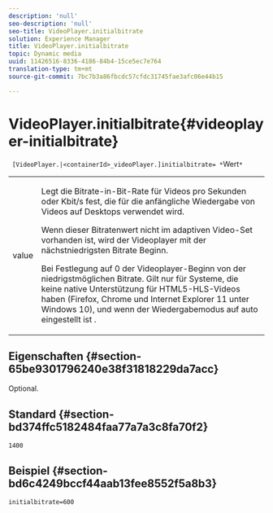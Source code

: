 ```yaml
---
description: 'null'
seo-description: 'null'
seo-title: VideoPlayer.initialbitrate
solution: Experience Manager
title: VideoPlayer.initialbitrate
topic: Dynamic media
uuid: 11426516-8336-4186-84b4-15ce5ec7e764
translation-type: tm+mt
source-git-commit: 7bc7b3a86fbcdc57cfdc31745fae3afc06e44b15

---
```



# VideoPlayer.initialbitrate{#videoplayer-initialbitrate}

` [VideoPlayer.|<containerId>_videoPlayer.]initialbitrate= *`Wert`*`

<table id="table_6B56976AEADA440A9A6BC9C4F65D4ADA"> 
 <tbody> 
  <tr> 
   <td colname="col1"> <p> <span class="codeph"> <span class="varname"> value </span></span> </p> </td> 
   <td colname="col2"> <p>Legt die Bitrate-in-Bit-Rate für Videos pro Sekunden oder Kbit/s fest, die für die anfängliche Wiedergabe von Videos auf Desktops verwendet wird. </p> <p>Wenn dieser Bitratenwert nicht im adaptiven Video-Set vorhanden ist, wird der Videoplayer mit der nächstniedrigsten Bitrate Beginn. </p> <p>Bei Festlegung auf <span class="codeph"> 0 </span> der Videoplayer-Beginn von der niedrigstmöglichen Bitrate. Gilt nur für Systeme, die keine native Unterstützung für HTML5-HLS-Videos haben (Firefox, Chrome und Internet Explorer 11 unter Windows 10), und wenn der Wiedergabemodus auf <span class="codeph"> auto eingestellt ist </span>. </p> </td> 
  </tr> 
 </tbody> 
</table>

## Eigenschaften {#section-65be9301796240e38f31818229da7acc}

Optional.

## Standard {#section-bd374ffc5182484faa77a7a3c8fa70f2}

`1400`

## Beispiel {#section-bd6c4249bccf44aab13fee8552f5a8b3}

`initialbitrate=600`
